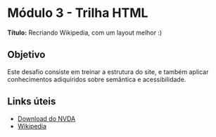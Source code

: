 # Módulo 3 - Trilha HTML

**Título:** Recriando Wikipedia, com um layout melhor :)

## Objetivo
Este desafio consiste em treinar  a estrutura do site, e também aplicar conhecimentos adiquiridos sobre semântica e acessibilidade.

## Links úteis
- [Download do NVDA](https://www.nvaccess.org/download/)
- [Wikipedia](https://pt.wikipedia.org/)


